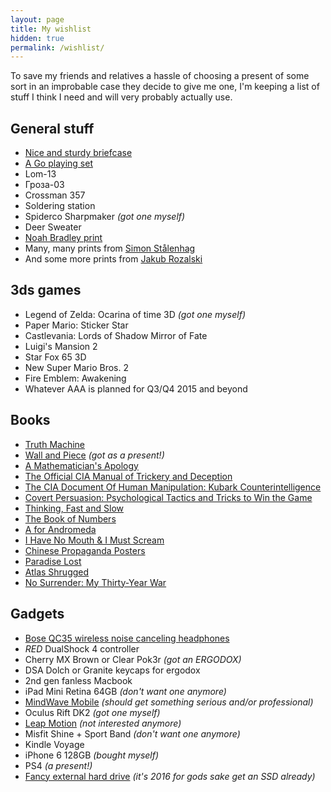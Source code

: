 ```yaml
---
layout: page
title: My wishlist
hidden: true
permalink: /wishlist/
---
```


To save my friends and relatives a hassle of choosing a present of some 
sort in an improbable case they decide to give me one, I'm keeping 
a list of stuff I think I need and will very probably actually use.

## General stuff

* [Nice and sturdy briefcase][briefcase]
* [A Go playing set][go set]
* Lom-13
* Гроза-03
* Crossman 357
* Soldering station
* <span class="done">Spiderco Sharpmaker _(got one myself)_</span>
* Deer Sweater
* [Noah Bradley print]
* Many, many prints from [Simon Stålenhag][Simon Stålenhag]
* And some more prints from [Jakub Rozalski][Jakub Rozalski]

## 3ds games

* <span class="done">Legend of Zelda: Ocarina of time 3D _(got one myself)_</span>
* Paper Mario: Sticker Star
* Castlevania: Lords of Shadow Mirror of Fate
* Luigi's Mansion 2
* Star Fox 65 3D
* New Super Mario Bros. 2
* Fire Emblem: Awakening
* Whatever AAA is planned for Q3/Q4 2015 and beyond

## Books
* [Truth Machine]
* <span class="done">[Wall and Piece] _(got as a present!)_</span>
* [A Mathematician's Apology]
* [The Official CIA Manual of Trickery and Deception]
* [The CIA Document Of Human Manipulation: Kubark Counterintelligence]
* [Covert Persuasion: Psychological Tactics and Tricks to Win the Game]
* [Thinking, Fast and Slow]
* [The Book of Numbers]
* [A for Andromeda]
* [I Have No Mouth & I Must Scream]
* [Chinese Propaganda Posters]
* [Paradise Lost]
* [Atlas Shrugged]
* [No Surrender: My Thirty-Year War]

## Gadgets
* [Bose QC35 wireless noise canceling headphones][Bose QC35]
* _RED_ DualShock 4 controller
* <span class="done">Cherry MX Brown or Clear Pok3r _(got an ERGODOX)_</span>
* DSA Dolch or Granite keycaps for ergodox
* 2nd gen fanless Macbook
* <span class="done">iPad Mini Retina 64GB _(don't want one anymore)_</span>
* <span class="done">[MindWave Mobile] _(should get something serious and/or 
    professional)_</span>
* <span class="done">Oculus Rift DK2 _(got one myself)_</span>
* <span class="done">[Leap Motion] _(not interested anymore)_</span>
* <span class="done">Misfit Shine + Sport Band _(don't want one anymore)_</span>
* Kindle Voyage
* <span class="done">iPhone 6 128GB _(bought myself)_</span>
* <span class="done">PS4 _(a present!)_</span>
* <span class="done">[Fancy external hard drive] _(it's 2016 for gods sake get 
    an SSD already)_</span>


[briefcase]: http://www.saddlebackleather.com/briefcase "An example of a nice and sturdy briefcase"
[go set]: http://igra-go.com/komplekt-go/kupit-komplekt-go-uchenicheskiy/kitayskiy-komplekt-go "GO set"
[Noah Bradley print]: http://store.noahbradley.com/
[Truth Machine]: http://www.amazon.com/gp/product/B000FC1KR0/ref=as_li_qf_sp_asin_il_tl?ie=UTF8&camp=1789&creative=9325&creativeASIN=B000FC1KR0&linkCode=as2&tag=miksblo09-20
[Wall and Piece]: http://www.amazon.com/gp/product/1844137872/ref=as_li_qf_sp_asin_il_tl?ie=UTF8&camp=1789&creative=9325&creativeASIN=1844137872&linkCode=as2&tag=miksblo09-20
[A Mathematician's Apology]: http://www.amazon.com/A-Mathematicians-Apology-Canto-Classics/dp/110760463X/ref=sr_1_1?ie=UTF8&qid=1387408270&sr=8-1&keywords=A+Mathematician%27s+Apology
[The Official CIA Manual of Trickery and Deception]: http://www.amazon.com/The-Official-Manual-Trickery-Deception/dp/0061725897/ref=wl_it_dp_o_pC_nS_nC?ie=UTF8&colid=3R41IPPWSQXT7&coliid=I3U4TSXNO1ANHV
[The CIA Document Of Human Manipulation: Kubark Counterintelligence]: http://www.amazon.com/Document-Human-Manipulation-Counterintelligence-Interrogation/dp/1441412972/ref=wl_it_dp_o_pC_nS_nC?ie=UTF8&colid=3R41IPPWSQXT7&coliid=IBOP53DQF8KR7
[Covert Persuasion: Psychological Tactics and Tricks to Win the Game]: http://www.amazon.com/Covert-Persuasion-Psychological-Tactics-Tricks/dp/0470051418/ref=wl_it_dp_o_pC_nS_nC?ie=UTF8&colid=3R41IPPWSQXT7&coliid=I1ZOLDTKMMYYOG
[Thinking, Fast and Slow]: http://www.amazon.com/Thinking-Fast-Slow-Daniel-Kahneman/dp/0374275637
[The Book of Numbers]: http://www.amazon.com/Book-Numbers-John-H-Conway/dp/038797993X
[A for Andromeda]: http://www.amazon.com/Andromeda-The-Story-Tellers-Fred-Hoyle/dp/0285635883/ref=sr_1_sc_1?ie=UTF8&qid=1336855872&sr=8-1-spell
[I Have No Mouth & I Must Scream]: http://www.amazon.com/Have-No-Mouth-Must-Scream/dp/0759298157
[Chinese Propaganda Posters]: http://www.amazon.com/Chinese-Propaganda-Posters-Collection-Michael/dp/3822826197/
[Paradise Lost]: http://www.amazon.com/Paradise-Lost-John-Milton/dp/1420927000
[Atlas Shrugged]: http://www.amazon.com/Atlas-Shrugged-Ayn-Rand/dp/0451191145
[No Surrender: My Thirty-Year War]: http://www.amazon.com/gp/product/1557506639?ie=UTF8&tag=vicastingcom-20&linkCode=as2&camp=1789&creative=390957&creativeASIN=1557506639
[MindWave Mobile]: http://store.neurosky.com/products/mindwave-mobile
[Leap Motion]: https://www.leapmotion.com/
[Fancy external hard drive]: http://www.amazon.com/Seagate-Portable-External-Silver-STDZ500400/dp/B00PZZZNDE/ref=sr_1_1?sr=8-1&ie=UTF8&keywords=seagate%2Bseven&tag=trust925-20&qid=1429556393 "Seagate Seven 500GB Portable External Hard Drive (Silver) STDZ500400"
[Bose QC35]: https://www.bose.com/en_us/products/headphones/over_ear_headphones/quietcomfort-35-wireless.html
[Simon Stålenhag]: http://www.simonstalenhag.se
[Jakub Rozalski]: https://www.artstation.com/artist/jakubrozalski
